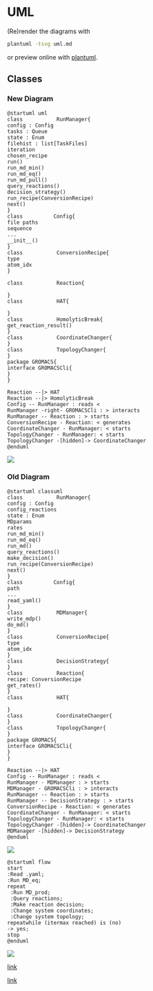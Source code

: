 # UML

(Re)render the diagrams with

```bash
plantuml -tsvg uml.md
```

or preview online with [plantuml](https://plantuml.com).

## Classes

### New Diagram

```
@startuml uml
class           RunManager{
config : Config
tasks : Queue
state : Enum
filehist : list[TaskFiles]
iteration
chosen_recipe
run()
run_md_min()
run_md_eq()
run_md_pull()
query_reactions()
decision_strategy()
run_recipe(ConversionRecipe)
next()
}
class          Config{
file paths
sequence
...
__init__()
}
class           ConversionRecipe{
type
atom_idx
}

class           Reaction{

}
class           HAT{

}
class           HomolyticBreak{
get_reaction_result()
}
class           CoordinateChanger{
}
class           TopologyChanger{
}
package GROMACS{
interface GROMACSCli{
}
}

Reaction --|> HAT
Reaction --|> HomolyticBreak
Config -- RunManager : reads <
RunManager -right- GROMACSCli : > interacts
RunManager -- Reaction : > starts
ConversionRecipe - Reaction: < generates
CoordinateChanger - RunManager: < starts
TopologyChanger - RunManager: < starts
TopologyChanger -[hidden]-> CoordinateChanger
@enduml
```

![](uml.svg)

### Old Diagram

```
@startuml classuml
class           RunManager{
config : Config
config_reactions
state : Enum
MDparams
rates 
run_md_min()
run_md_eq()
run_md()
query_reactions()
make_decision()
run_recipe(ConversionRecipe)
next()
}
class          Config{
path
...
read_yaml()
}
class           MDManager{
write_mdp()
do_md()
}
class           ConversionRecipe{
type
atom_idx
}
class           DecisionStrategy{
}
class           Reaction{
recipe: ConversionRecipe
get_rates()
}
class           HAT{

}
class           CoordinateChanger{
}
class           TopologyChanger{
}
package GROMACS{
interface GROMACSCli{
}
}

Reaction --|> HAT
Config -- RunManager : reads <
RunManager - MDManager : > starts
MDManager - GROMACSCli : > interacts
RunManager -- Reaction : > starts
RunManager -- DecisionStrategy : > starts
ConversionRecipe - Reaction: < generates
CoordinateChanger - RunManager: < starts
TopologyChanger - RunManager: < starts
TopologyChanger -[hidden]-> CoordinateChanger
MDManager -[hidden]-> DecisionStrategy
@enduml
```

![](classuml.svg)

```
@startuml flow
start
:Read .yaml;
:Run MD_eq;
repeat
 :Run MD_prod;
 :Query reactions;
 :Make reaction decision;
 :Change system coordinates;
 :Change system topology;
repeatwhile (itermax reached) is (no)
-> yes;
stop
@enduml
```

![](flow.svg)

[link](www.plantuml.com/plantuml/png/bLB1Zfim4BtFL_YuUo0VW5RHhaZLNb0bTczLXImyIwnWczYc3QBzzmuaO0kuDBdC36zctdlZL-UvzPrge6guSopyYaxdNFCQxG2LqP-oPYdBfk2HbnPvvQNH3cYAH_h-HNSAybFBBLSEB1KT0zlfKebIIVtqF2TuNM8AhXtQFeoZYk8NB0LMqaapjrbAMtmY3h_GZlLYAZo3nfidpD-rXZlR0Lhkpt0u780sYBBdgjb3i_oq2FvjfKVYrX9G60fs6zPC1l1zYy2zKQKKjvsEqqFHkn-zgVjX1rCyR1ZWBZZTx84QVJcPkqlhszl70BjqZHLIKrzsvffqxct_CArfJDr7a9PN5xA5VIs-vs_P-m1IUxIVl5fAMIC9I7-OoRCa-NCScS3z29H7BugbR3o5OoyG5PDm0G8SsVGq7OHY4ksR41CHNX4e7fCi5eOnQyJw435oRJSB0rFsmchKE9aF6qDPB9AmyyHWwl_1Vfob4AX_9iVjyM9V0cuZ35vHYqur_m00)

[link](www.plantuml.com/plantuml/png/POz12i8m44NtESKisuKUm88KTDk5Na26PcY3IIPcfcXkRrge6tV_lmzlc5uKiox1cosOqvtGmh5Wy5qjIuJX-g1NPp8bGZMmivJPThNU5ie5Ck6eZgEiQC0d_GXO6ftKi2wN6UD484MK0epCsRg8Il8_AYVsF9Nzydjsdg1nIZdWPzFFP5jm0atarXpEK5QFA2VJKxJrfoy0)
